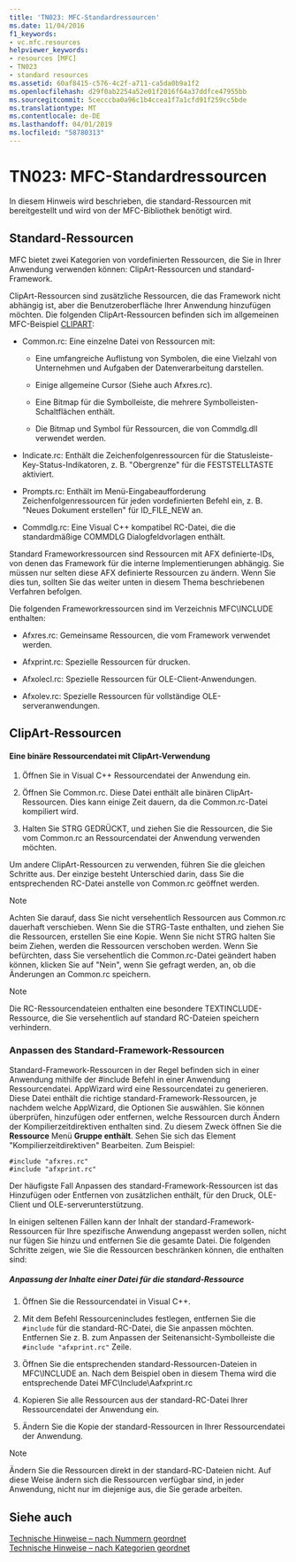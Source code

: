 ```yaml
---
title: 'TN023: MFC-Standardressourcen'
ms.date: 11/04/2016
f1_keywords:
- vc.mfc.resources
helpviewer_keywords:
- resources [MFC]
- TN023
- standard resources
ms.assetid: 60af8415-c576-4c2f-a711-ca5da0b9a1f2
ms.openlocfilehash: d29f0ab2254a52e01f2016f64a37ddfce47955bb
ms.sourcegitcommit: 5cecccba0a96c1b4ccea1f7a1cfd91f259cc5bde
ms.translationtype: MT
ms.contentlocale: de-DE
ms.lasthandoff: 04/01/2019
ms.locfileid: "58780313"
---
```

# <a name="tn023-standard-mfc-resources"></a>TN023: MFC-Standardressourcen

In diesem Hinweis wird beschrieben, die standard-Ressourcen mit bereitgestellt und wird von der MFC-Bibliothek benötigt wird.

## <a name="standard-resources"></a>Standard-Ressourcen

MFC bietet zwei Kategorien von vordefinierten Ressourcen, die Sie in Ihrer Anwendung verwenden können: ClipArt-Ressourcen und standard-Framework.

ClipArt-Ressourcen sind zusätzliche Ressourcen, die das Framework nicht abhängig ist, aber die Benutzeroberfläche Ihrer Anwendung hinzufügen möchten. Die folgenden ClipArt-Ressourcen befinden sich im allgemeinen MFC-Beispiel [CLIPART](../overview/visual-cpp-samples.md):

- Common.rc: Eine einzelne Datei von Ressourcen mit:

   - Eine umfangreiche Auflistung von Symbolen, die eine Vielzahl von Unternehmen und Aufgaben der Datenverarbeitung darstellen.

   - Einige allgemeine Cursor (Siehe auch Afxres.rc).

   - Eine Bitmap für die Symbolleiste, die mehrere Symbolleisten-Schaltflächen enthält.

   - Die Bitmap und Symbol für Ressourcen, die von Commdlg.dll verwendet werden.

- Indicate.rc: Enthält die Zeichenfolgenressourcen für die Statusleiste-Key-Status-Indikatoren, z. B. "Obergrenze" für die FESTSTELLTASTE aktiviert.

- Prompts.rc: Enthält im Menü-Eingabeaufforderung Zeichenfolgenressourcen für jeden vordefinierten Befehl ein, z. B. "Neues Dokument erstellen" für ID_FILE_NEW an.

- Commdlg.rc: Eine Visual C++ kompatibel RC-Datei, die die standardmäßige COMMDLG Dialogfeldvorlagen enthält.

Standard Frameworkressourcen sind Ressourcen mit AFX definierte-IDs, von denen das Framework für die interne Implementierungen abhängig. Sie müssen nur selten diese AFX definierte Ressourcen zu ändern. Wenn Sie dies tun, sollten Sie das weiter unten in diesem Thema beschriebenen Verfahren befolgen.

Die folgenden Frameworkressourcen sind im Verzeichnis MFC\INCLUDE enthalten:

- Afxres.rc: Gemeinsame Ressourcen, die vom Framework verwendet werden.

- Afxprint.rc: Spezielle Ressourcen für drucken.

- Afxolecl.rc: Spezielle Ressourcen für OLE-Client-Anwendungen.

- Afxolev.rc: Spezielle Ressourcen für vollständige OLE-serveranwendungen.

## <a name="using-clip-art-resources"></a>ClipArt-Ressourcen

#### <a name="to-use-a-clip-art-binary-resource"></a>Eine binäre Ressourcendatei mit ClipArt-Verwendung

1. Öffnen Sie in Visual C++ Ressourcendatei der Anwendung ein.

1. Öffnen Sie Common.rc. Diese Datei enthält alle binären ClipArt-Ressourcen. Dies kann einige Zeit dauern, da die Common.rc-Datei kompiliert wird.

1. Halten Sie STRG GEDRÜCKT, und ziehen Sie die Ressourcen, die Sie vom Common.rc an Ressourcendatei der Anwendung verwenden möchten.

Um andere ClipArt-Ressourcen zu verwenden, führen Sie die gleichen Schritte aus. Der einzige besteht Unterschied darin, dass Sie die entsprechenden RC-Datei anstelle von Common.rc geöffnet werden.

> [!NOTE]
>  Achten Sie darauf, dass Sie nicht versehentlich Ressourcen aus Common.rc dauerhaft verschieben. Wenn Sie die STRG-Taste enthalten, und ziehen Sie die Ressourcen, erstellen Sie eine Kopie. Wenn Sie nicht STRG halten Sie beim Ziehen, werden die Ressourcen verschoben werden. Wenn Sie befürchten, dass Sie versehentlich die Common.rc-Datei geändert haben können, klicken Sie auf "Nein", wenn Sie gefragt werden, an, ob die Änderungen an Common.rc speichern.

> [!NOTE]
>  Die RC-Ressourcendateien enthalten eine besondere TEXTINCLUDE-Ressource, die Sie versehentlich auf standard RC-Dateien speichern verhindern.

### <a name="customizing-standard-framework-resources"></a>Anpassen des Standard-Framework-Ressourcen

Standard-Framework-Ressourcen in der Regel befinden sich in einer Anwendung mithilfe der #include Befehl in einer Anwendung Ressourcendatei. AppWizard wird eine Ressourcendatei zu generieren. Diese Datei enthält die richtige standard-Framework-Ressourcen, je nachdem welche AppWizard, die Optionen Sie auswählen. Sie können überprüfen, hinzufügen oder entfernen, welche Ressourcen durch Ändern der Kompilierzeitdirektiven enthalten sind. Zu diesem Zweck öffnen Sie die **Ressource** Menü **Gruppe enthält**. Sehen Sie sich das Element "Kompilierzeitdirektiven" Bearbeiten. Zum Beispiel:

```
#include "afxres.rc"
#include "afxprint.rc"
```

Der häufigste Fall Anpassen des standard-Framework-Ressourcen ist das Hinzufügen oder Entfernen von zusätzlichen enthält, für den Druck, OLE-Client und OLE-serverunterstützung.

In einigen seltenen Fällen kann der Inhalt der standard-Framework-Ressourcen für Ihre spezifische Anwendung angepasst werden sollen, nicht nur fügen Sie hinzu und entfernen Sie die gesamte Datei. Die folgenden Schritte zeigen, wie Sie die Ressourcen beschränken können, die enthalten sind:

##### <a name="to-customize-the-contents-of-a-standard-resource-file"></a>Anpassung der Inhalte einer Datei für die standard-Ressource

1. Öffnen Sie die Ressourcendatei in Visual C++.

1. Mit dem Befehl Ressourcenincludes festlegen, entfernen Sie die `#include` für die standard-RC-Datei, die Sie anpassen möchten. Entfernen Sie z. B. zum Anpassen der Seitenansicht-Symbolleiste die `#include "afxprint.rc"` Zeile.

1. Öffnen Sie die entsprechenden standard-Ressourcen-Dateien in MFC\INCLUDE an. Nach dem Beispiel oben in diesem Thema wird die entsprechende Datei MFC\Include\Aafxprint.rc

1. Kopieren Sie alle Ressourcen aus der standard-RC-Datei Ihrer Ressourcendatei der Anwendung ein.

1. Ändern Sie die Kopie der standard-Ressourcen in Ihrer Ressourcendatei der Anwendung.

> [!NOTE]
>  Ändern Sie die Ressourcen direkt in der standard-RC-Dateien nicht. Auf diese Weise ändern sich die Ressourcen verfügbar sind, in jeder Anwendung, nicht nur im diejenige aus, die Sie gerade arbeiten.

## <a name="see-also"></a>Siehe auch

[Technische Hinweise – nach Nummern geordnet](../mfc/technical-notes-by-number.md)<br/>
[Technische Hinweise – nach Kategorien geordnet](../mfc/technical-notes-by-category.md)
